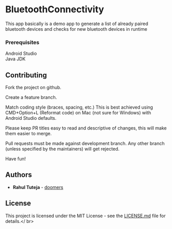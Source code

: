 # BluetoothConnectivity
This app basically is a demo app to generate a list of already paired bluetooth devices and checks for new bluetooth devices in runtime

### Prerequisites

Android Studio</br>
Java JDK</br>

## Contributing

Fork the project on github.

Create a feature branch.

Match coding style (braces, spacing, etc.) This is best achieved using CMD+Option+L (Reformat code) on Mac (not sure for Windows) with Android Studio defaults.

Please keep PR titles easy to read and descriptive of changes, this will make them easier to merge.

Pull requests must be made against development branch. Any other branch (unless specified by the maintainers) will get rejected.

Have fun!

## Authors
* **Rahul Tuteja**  - [doomers](https://github.com/doomers) 



## License
This project is licensed under the MIT License - see the [LICENSE.md](LICENSE) file for details.</ br>

